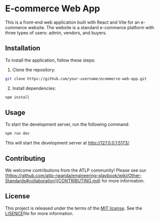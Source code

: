 # E-commerce Web App

This is a front-end web application built with React and Vite for an e-commerce website. The website is a standard e-commerce platform with three types of users: admin, vendors, and buyers.

## Installation

To install the application, follow these steps:

1. Clone the repository: 
```bash
git clone https://github.com/your-username/ecommerce-web-app.git 
```
2. Install dependencies: 
```bash 
npm install 
```

## Usage

To start the development server, run the following command:

```bash
npm run dev
```

This will start the development server at http://127.0.0.1:5173/.

## Contributing

We welcome contributions from the ATLP community! Please see our [https://github.com/atlp-rwanda/engineering-playbook/wiki/Other-Standards#collaboration](CONTRIBUTING.md) for more information.

## License

This project is released under the terms of the [MIT license](LICENSE). See the [LISENCE](LICENSE)file for more information.



